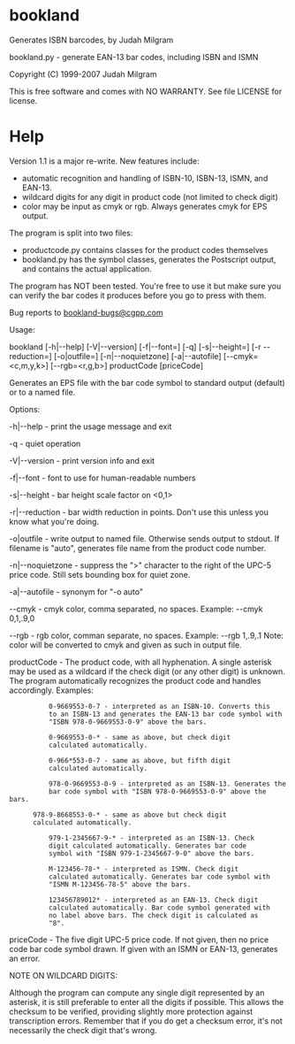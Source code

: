 bookland
========

Generates ISBN barcodes, by Judah Milgram


bookland.py - generate EAN-13 bar codes, including ISBN and ISMN

Copyright (C) 1999-2007 Judah Milgram     

This is free software and comes with NO WARRANTY. See file LICENSE for
license.

Help
====

Version 1.1 is a major re-write. New features include:
  - automatic recognition and handling of ISBN-10, ISBN-13, ISMN, and EAN-13.
  - wildcard digits for any digit in product code (not limited to check digit)
  - color may be input as cmyk or rgb. Always generates cmyk for EPS output.

The program is split into two files:
  - productcode.py contains classes for the product codes themselves
  - bookland.py has the symbol classes, generates the Postscript output, and
    contains the actual application.

The program has NOT been tested. You're free to use it but make sure
you can verify the bar codes it produces before you go to press with them.

Bug reports to bookland-bugs@cgpp.com

Usage:

bookland [-h|--help] [-V|--version] [-f|--font=<font>] [-q]
      [-s|--height=<height scale>] [-r --reduction=<points>]
      [-o|outfile=<filename>] [-n|--noquietzone] [-a|--autofile]
      [--cmyk=<c,m,y,k>] [--rgb=<r,g,b>] productCode [priceCode]

Generates an EPS file with the bar code symbol to standard output
(default) or to a named file.

Options:

-h|--help - print the usage message and exit

-q - quiet operation

-V|--version - print version info and exit

-f|--font - font to use for human-readable numbers

-s|--height - bar height scale factor on <0,1>

-r|--reduction - bar width reduction in points. Don't use this
                 unless you know what you're doing.

-o|outfile - write output to named file. Otherwise sends output to stdout.
             If filename is "auto", generates file name from the product
             code number.

-n|--noquietzone - suppress the ">" character to the right of the UPC-5
                   price code. Still sets bounding box for quiet zone.

-a|--autofile - synonym for "-o auto"

--cmyk - cmyk color, comma separated, no spaces. Example:
         --cmyk 0,1,.9,0

--rgb - rgb color, comman separate, no spaces. Example:
        --rgb 1,.9,.1
	Note: color will be converted to cmyk and given as such in output file.

productCode - The product code, with all hyphenation. A single
              asterisk may be used as a wildcard if the check digit
              (or any other digit) is unknown. The program
              automatically recognizes the product code and handles
              accordingly. Examples:

              0-9669553-0-7 - interpreted as an ISBN-10. Converts this
              to an ISBN-13 and generates the EAN-13 bar code symbol with
              "ISBN 978-0-9669553-0-9" above the bars.

              0-9669553-0-* - same as above, but check digit
              calculated automatically.

              0-966*553-0-7 - same as above, but fifth digit
              calculated automatically.

              978-0-9669553-0-9 - interpreted as an ISBN-13. Generates the
              bar code symbol with "ISBN 978-0-9669553-0-9" above the bars.
       
	      978-9-8668553-0-* - same as above but check digit
	      calculated automatically.

              979-1-2345667-9-* - interpreted as an ISBN-13. Check
              digit calculated automatically. Generates bar code
              symbol with "ISBN 979-1-2345667-9-0" above the bars.

              M-123456-78-* - interpreted as ISMN. Check digit
              calculated automatically. Generates bar code symbol with
              "ISMN M-123456-78-5" above the bars.

              123456789012* - interpreted as an EAN-13. Check digit
              calculated automatically. Bar code symbol generated with
              no label above bars. The check digit is calculated as
              "8".

priceCode -   The five digit UPC-5 price code. If not given, then no
              price code bar code symbol drawn. If given with an ISMN
              or EAN-13, generates an error.

NOTE ON WILDCARD DIGITS:

Although the program can compute any single digit represented by an
asterisk, it is still preferable to enter all the digits if
possible. This allows the checksum to be verified, providing slightly
more protection against transcription errors. Remember that if you do
get a checksum error, it's not necessarily the check digit that's
wrong.

